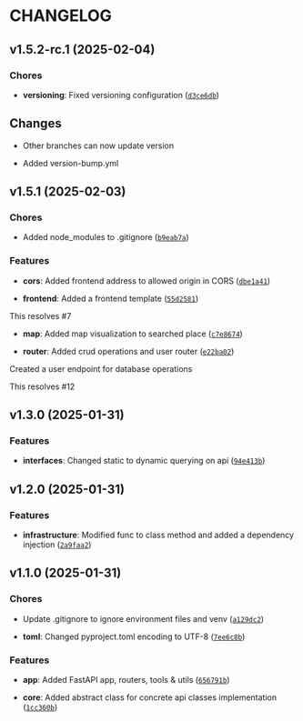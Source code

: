 # CHANGELOG


## v1.5.2-rc.1 (2025-02-04)

### Chores

- **versioning**: Fixed versioning configuration
  ([`d3ce6db`](https://github.com/xer4yx/not-so-fancy-weather/commit/d3ce6db1ef2661a54447b89864bd656a5e452e02))

## Changes

- Other branches can now update version

- Added version-bump.yml


## v1.5.1 (2025-02-03)

### Chores

- Added node_modules to .gitignore
  ([`b9eab7a`](https://github.com/xer4yx/not-so-fancy-weather/commit/b9eab7a3ae35af911a220d044bf2d1cb237fd10b))

### Features

- **cors**: Added frontend address to allowed origin in CORS
  ([`dbe1a41`](https://github.com/xer4yx/not-so-fancy-weather/commit/dbe1a411f451b0d2bfe2884dd134c47f410cf0de))

- **frontend**: Added a frontend template
  ([`55d2581`](https://github.com/xer4yx/not-so-fancy-weather/commit/55d2581551de8a83422a76c366c12c642c8ccfb6))

This resolves #7

- **map**: Added map visualization to searched place
  ([`c7e8674`](https://github.com/xer4yx/not-so-fancy-weather/commit/c7e86749232c74ded17adb7531903bed63ef11b2))

- **router**: Added crud operations and user router
  ([`e22ba02`](https://github.com/xer4yx/not-so-fancy-weather/commit/e22ba0251a08681f8520a08cd06a75ac0e1497a3))

Created a user endpoint for database operations

This resolves #12


## v1.3.0 (2025-01-31)

### Features

- **interfaces**: Changed static to dynamic querying on api
  ([`94e413b`](https://github.com/xer4yx/not-so-fancy-weather/commit/94e413b5cd928538aa621a18a14d9226b1b04480))


## v1.2.0 (2025-01-31)

### Features

- **infrastructure**: Modified func to class method and added a dependency injection
  ([`2a9faa2`](https://github.com/xer4yx/not-so-fancy-weather/commit/2a9faa229d46cf6791a9cdb2647b7c57d6794667))


## v1.1.0 (2025-01-31)

### Chores

- Update .gitignore to ignore environment files and venv
  ([`a129dc2`](https://github.com/xer4yx/not-so-fancy-weather/commit/a129dc2046e7bad34ab5f550fc8ba67f72b1ef04))

- **toml**: Changed pyproject.toml encoding to UTF-8
  ([`7ee6c8b`](https://github.com/xer4yx/not-so-fancy-weather/commit/7ee6c8ba07cbe0e18ef71efbf833ef78d1f8875f))

### Features

- **app**: Added FastAPI app, routers, tools & utils
  ([`656791b`](https://github.com/xer4yx/not-so-fancy-weather/commit/656791bded501777ec512ff2d697f71a4a1652cf))

- **core**: Added abstract class for concrete api classes implementation
  ([`1cc360b`](https://github.com/xer4yx/not-so-fancy-weather/commit/1cc360b680884164e5b568113e3b696ce27143c3))
